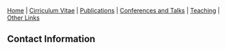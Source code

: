 [Home](./index.pdf) | [Cirriculum Vitae](./CV.pdf) | [Publications](./publications.html) | [Conferences and Talks](./conf_talks.html) | [Teaching](./teaching.html) | [Other Links](./other.html)

## Contact Information
